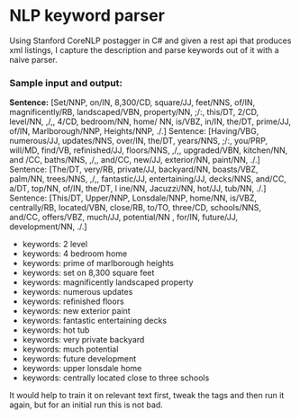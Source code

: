 <h1>NLP keyword parser</h1>

<p>Using Stanford CoreNLP postagger in C# and given a rest api that produces xml listings, I capture the description and parse 
keywords out of it with a naive parser.</p>

<h3>Sample input and output:</h3>

<b>Sentence:</b> [Set/NNP, on/IN, 8,300/CD, square/JJ, feet/NNS, of/IN, magnificently/RB, landscaped/VBN, property/NN, ;/:, this/DT, 2/CD, level/NN, ,/,, 4/CD, bedroom/NN, home/
NN, is/VBZ, in/IN, the/DT, prime/JJ, of/IN, Marlborough/NNP, Heights/NNP, ./.]
Sentence: [Having/VBG, numerous/JJ, updates/NNS, over/IN, the/DT, years/NNS, ;/:, you/PRP, will/MD, find/VB, refinished/JJ, floors/NNS, ,/,, upgraded/VBN, kitchen/NN, and
/CC, baths/NNS, ,/,, and/CC, new/JJ, exterior/NN, paint/NN, ./.]
Sentence: [The/DT, very/RB, private/JJ, backyard/NN, boasts/VBZ, palm/NN, trees/NNS, ,/,, fantastic/JJ, entertaining/JJ, decks/NNS, and/CC, a/DT, top/NN, of/IN, the/DT, l
ine/NN, Jacuzzi/NN, hot/JJ, tub/NN, ./.]
Sentence: [This/DT, Upper/NNP, Lonsdale/NNP, home/NN, is/VBZ, centrally/RB, located/VBN, close/RB, to/TO, three/CD, schools/NNS, and/CC, offers/VBZ, much/JJ, potential/NN
, for/IN, future/JJ, development/NN, ./.]

<ul>
  <li>keywords: 2 level</li>
  <li>keywords: 4 bedroom home</li>
  <li>keywords: prime of marlborough heights</li>
  <li>keywords: set on 8,300 square feet</li>
  <li>keywords: magnificently landscaped property</li>
  <li>keywords: numerous updates</li>
  <li>keywords: refinished floors</li>
  <li>keywords: new exterior paint</li>
  <li>keywords: fantastic entertaining decks</li>
  <li>keywords: hot tub</li>
  <li>keywords: very private backyard</li>
  <li>keywords: much potential</li>
  <li>keywords: future development</li>
  <li>keywords: upper lonsdale home</li>
  <li>keywords: centrally located close to three schools</li>
</ul>

<p>It would help to train it on relevant text first, tweak the tags and then run it again, but for an initial run this is not bad.</p>


